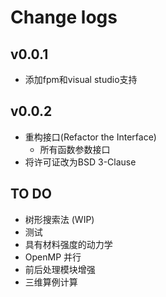 # Change logs

## v0.0.1

- 添加fpm和visual studio支持

## v0.0.2

- 重构接口(Refactor the Interface)
  - 所有函数参数接口
- 将许可证改为BSD 3-Clause

## TO DO

- 树形搜索法 (WIP)
- 测试
- 具有材料强度的动力学
- OpenMP 并行
- 前后处理模块增强
- 三维算例计算
